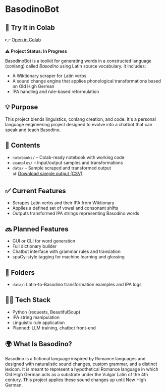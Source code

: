 # BasodinoBot

## 🚀 Try It in Colab
👉 [Open in Colab](https://colab.research.google.com/github/gramesg89/basodino-language-generator/blob/main/notebooks/basodino_bsoup.ipynb)

⚠️ **Project Status: In Progress**

BasodinoBot is a toolkit for generating words in a constructed language (conlang) called *Basodino* using Latin source vocabulary. It includes:

- A Wiktionary scraper for Latin verbs
- A sound change engine that applies phonological transformations based on Old High German 
- IPA handling and rule-based reformulation

## 💡 Purpose

This project blends linguistics, conlang creation, and code. It's a personal language engineering project designed to evolve into a chatbot that can speak and teach Basodino.

## 📂 Contents

- `notebooks/` – Colab-ready notebook with working code
- `examples/` – Input/output samples and transformations
- `data/` – Sample scraped and transformed output  
  📊 [Download sample output (CSV)](https://github.com/gramesg89/basodino-language-generator/blob/main/data/basodino_ouput.csv)

## ✅ Current Features

- Scrapes Latin verbs and their IPA from Wiktionary
- Applies a defined set of vowel and consonant shifts
- Outputs transformed IPA strings representing Basodino words

## 🔜 Planned Features

- GUI or CLI for word generation
- Full dictionary builder
- Chatbot interface with grammar rules and translation
- spaCy-style tagging for machine learning and glossing

## 📂 Folders

- `data/`: Latin-to-Basodino transformation examples and IPA logs

## 👨‍💻 Tech Stack

- Python (requests, BeautifulSoup)
- IPA string manipulation
- Linguistic rule application
- Planned: LLM training, chatbot front-end

## 🌍 What Is Basodino?

Basodino is a fictional language inspired by Romance languages and designed with naturalistic sound changes, custom grammar, and a distinct lexicon. It is meant to represent a hypothetical Romance language in which Old High German acts as a substrate under the Vulgar Latin of the 4th century. This project applies these sound changes up until New High German. 

